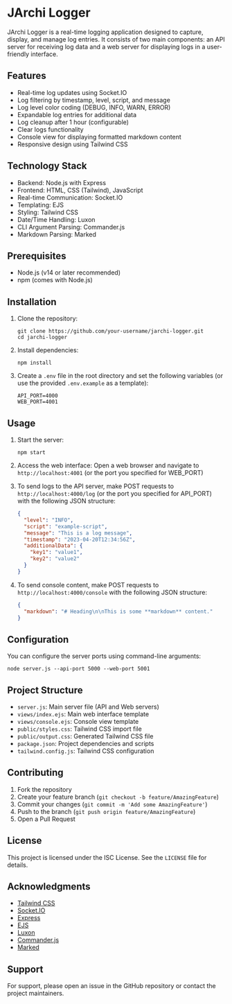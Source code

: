 # JArchi Logger

JArchi Logger is a real-time logging application designed to capture, display, and manage log entries. It consists of two main components: an API server for receiving log data and a web server for displaying logs in a user-friendly interface.

## Features

- Real-time log updates using Socket.IO
- Log filtering by timestamp, level, script, and message
- Log level color coding (DEBUG, INFO, WARN, ERROR)
- Expandable log entries for additional data
- Log cleanup after 1 hour (configurable)
- Clear logs functionality
- Console view for displaying formatted markdown content
- Responsive design using Tailwind CSS

## Technology Stack

- Backend: Node.js with Express
- Frontend: HTML, CSS (Tailwind), JavaScript
- Real-time Communication: Socket.IO
- Templating: EJS
- Styling: Tailwind CSS
- Date/Time Handling: Luxon
- CLI Argument Parsing: Commander.js
- Markdown Parsing: Marked

## Prerequisites

- Node.js (v14 or later recommended)
- npm (comes with Node.js)

## Installation

1. Clone the repository:
   ```
   git clone https://github.com/your-username/jarchi-logger.git
   cd jarchi-logger
   ```

2. Install dependencies:
   ```
   npm install
   ```

3. Create a `.env` file in the root directory and set the following variables (or use the provided `.env.example` as a template):
   ```
   API_PORT=4000
   WEB_PORT=4001
   ```

## Usage

1. Start the server:
   ```
   npm start
   ```

2. Access the web interface:
   Open a web browser and navigate to `http://localhost:4001` (or the port you specified for WEB_PORT)

3. To send logs to the API server, make POST requests to `http://localhost:4000/log` (or the port you specified for API_PORT) with the following JSON structure:
   ```json
   {
     "level": "INFO",
     "script": "example-script",
     "message": "This is a log message",
     "timestamp": "2023-04-20T12:34:56Z",
     "additionalData": {
       "key1": "value1",
       "key2": "value2"
     }
   }
   ```

4. To send console content, make POST requests to `http://localhost:4000/console` with the following JSON structure:
   ```json
   {
     "markdown": "# Heading\n\nThis is some **markdown** content."
   }
   ```

## Configuration

You can configure the server ports using command-line arguments:

```
node server.js --api-port 5000 --web-port 5001
```

## Project Structure

- `server.js`: Main server file (API and Web servers)
- `views/index.ejs`: Main web interface template
- `views/console.ejs`: Console view template
- `public/styles.css`: Tailwind CSS import file
- `public/output.css`: Generated Tailwind CSS file
- `package.json`: Project dependencies and scripts
- `tailwind.config.js`: Tailwind CSS configuration

## Contributing

1. Fork the repository
2. Create your feature branch (`git checkout -b feature/AmazingFeature`)
3. Commit your changes (`git commit -m 'Add some AmazingFeature'`)
4. Push to the branch (`git push origin feature/AmazingFeature`)
5. Open a Pull Request

## License

This project is licensed under the ISC License. See the `LICENSE` file for details.

## Acknowledgments

- [Tailwind CSS](https://tailwindcss.com/)
- [Socket.IO](https://socket.io/)
- [Express](https://expressjs.com/)
- [EJS](https://ejs.co/)
- [Luxon](https://moment.github.io/luxon/)
- [Commander.js](https://github.com/tj/commander.js/)
- [Marked](https://marked.js.org/)

## Support

For support, please open an issue in the GitHub repository or contact the project maintainers.